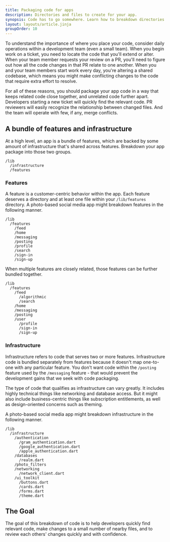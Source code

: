 ```yaml
---
title: Packaging code for apps
description: Directories and files to create for your app.
synopsis: Code has to go somewhere. Learn how to breakdown directories and files in an effective way.
layout: layouts/article.jinja
groupOrder: 10
---
```

To understand the importance of where you place your code, consider daily operations within a
development team (even a small team). When you begin work on a ticket, you need to locate the code
that you'll extend or alter. When your team member requests your review on a PR, you'll need to
figure out how all the code changes in that PR relate to one another. When you and your team members
start work every day, you're altering a shared codebase, which means you might make conflicting
changes to the code that require extra effort to resolve.

For all of these reasons, you should package your app code in a way that keeps related code close
together, and unrelated code further apart. Developers starting a new ticket will quickly find the
relevant code. PR reviewers will easily recognize the relationship between changed files. And the
team will operate with few, if any, merge conflicts.

## A bundle of features and infrastructure
At a high level, an app is a bundle of features, which are backed by some amount of infrastructure
that's shared across features. Breakdown your app package into those two groups.

```
/lib
  /infrastructure
  /features
```

### Features
A feature is a customer-centric behavior within the app. Each feature deserves a directory and at
least one file within your `/lib/features` directory. A photo-based social media app might breakdown
features in the following manner.

```
/lib
  /features
    /feed
    /home
    /messaging
    /posting
    /profile
    /search
    /sign-in
    /sign-up
```

When multiple features are closely related, those features can be further bundled together.

```
/lib
  /features
    /feed
      /algorithmic
      /search
    /home
    /messaging
    /posting
    /user
      /profile
      /sign-in
      /sign-up
```

### Infrastructure
Infrastructure refers to code that serves two or more features. Infrastructure code is bundled
separately from features because it doesn't map one-to-one with any particular feature. You don't
want code within the `/posting` feature used by the `/messaging` feature - that would prevent the
development gains that we seek with code packaging.

The type of code that qualifies as infrastructure can vary greatly. It includes highly technical
things like networking and database access. But it might also include business-centric things like
subscription entitlements, as well as design-oriented concerns such as theming.

A photo-based social media app might breakdown infrastructure in the following manner.

```
/lib
  /infrastructure
    /authentication
      /gram_authentication.dart
      /google_authentication.dart
      /apple_authentication.dart
    /databases
      /realm.dart
    /photo_filters
    /networking
      /network_client.dart
    /ui_toolkit
      /buttons.dart
      /cards.dart
      /forms.dart
      /theme.dart
```

## The Goal
The goal of this breakdown of code is to help developers quickly find relevant code, make changes
to a small number of nearby files, and to review each others' changes quickly and with confidence.